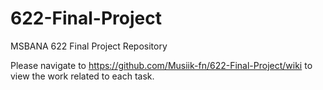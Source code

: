 # 622-Final-Project
MSBANA 622 Final Project Repository

Please navigate to https://github.com/Musiik-fn/622-Final-Project/wiki to view the work related to each task.
